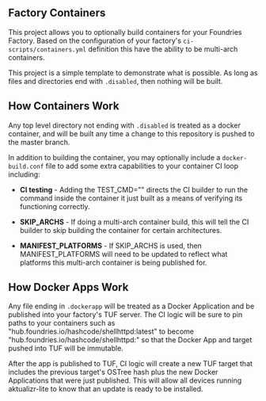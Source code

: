 ## Factory Containers

This project allows you to optionally build containers for your Foundries
Factory. Based on the configuration of your factory's `ci-scripts/containers.yml`
definition this have the ability to be multi-arch containers.

This project is a simple template to demonstrate what is possible. As long
as files and directories end with `.disabled`, then nothing will be built.

## How Containers Work
Any top level directory not ending with `.disabled` is treated as a docker
container, and will be built any time a change to this repository is pushed
to the master branch.

In addition to building the container, you may optionally include a
`docker-build.conf` file to add some extra capabilities to your container
CI loop including:

 * **CI testing** - Adding the TEST_CMD="<some command>" directs the CI builder
   to run the command inside the container it just built as a means of
   verifying its functioning correctly.

 * **SKIP_ARCHS** - If doing a multi-arch container build, this will tell the
   CI builder to skip building the container for certain architectures.

 * **MANIFEST_PLATFORMS** - If SKIP_ARCHS is used, then MANIFEST_PLATFORMS
   will need to be updated to reflect what platforms this multi-arch container
   is being published for.

## How Docker Apps Work
Any file ending in `.dockerapp` will be treated as a Docker Application and
be published into your factory's TUF server. The CI logic will be sure to
pin paths to your containers such as "hub.foundries.io/hashcode/shellhttpd:latest"
to become "hub.foundries.io/hashcode/shellhttpd:<gitshort-hash>" so that
the Docker App and target pushed into TUF will be immutable.

After the app is published to TUF, CI logic will create a new TUF target
that includes the previous target's OSTree hash plus the new Docker Applications
that were just published. This will allow all devices running aktualizr-lite
to know that an update is ready to be installed.